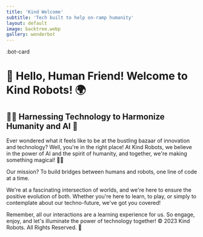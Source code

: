 ```yaml
---
title: 'Kind Welcome'
subtitle: 'Tech built to help on-ramp humanity'
layout: default
image: backtree.webp
gallery: wonderbot
---
```

:bot-card


# 🤖 Hello, Human Friend! Welcome to Kind Robots! 🌍

## 👩‍🔬 Harnessing Technology to Harmonize Humanity and AI 🚀

Ever wondered what it feels like to be at the bustling bazaar of innovation and technology? Well, you're in the right place! At Kind Robots, we believe in the power of AI and the spirit of humanity, and together, we're making something magical! 🎩✨

Our mission? To build bridges between humans and robots, one line of code at a time.

We're at a fascinating intersection of worlds, and we're here to ensure the positive evolution of both. Whether you're here to learn, to play, or simply to contemplate about our techno-future, we've got you covered!

Remember, all our interactions are a learning experience for us. So engage, enjoy, and let's illuminate the power of technology together!
© 2023 Kind Robots. All Rights Reserved. 🌟
